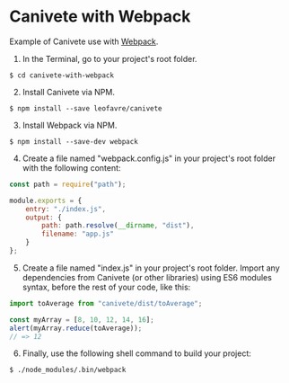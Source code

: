 # Canivete with Webpack

Example of Canivete use with [Webpack](https://webpack.js.org/).

1. In the Terminal, go to your project's root folder.

```shell
$ cd canivete-with-webpack
```

2. Install Canivete via NPM.

```shell
$ npm install --save leofavre/canivete
```

3. Install Webpack via NPM.

```shell
$ npm install --save-dev webpack
```

4. Create a file named "webpack.config.js" in your project's root folder with the following content:

```js
const path = require("path");

module.exports = {
	entry: "./index.js",
	output: {
		path: path.resolve(__dirname, "dist"),
		filename: "app.js"
	}
};
```

5. Create a file named "index.js" in your project's root folder. Import any dependencies from Canivete (or other libraries) using ES6 modules syntax, before the rest of your code, like this:

```js
import toAverage from "canivete/dist/toAverage";

const myArray = [8, 10, 12, 14, 16];
alert(myArray.reduce(toAverage));
// => 12
```

6. Finally, use the following shell command to build your project:

```shell
$ ./node_modules/.bin/webpack
```
